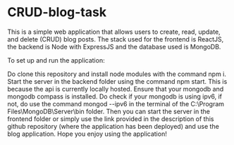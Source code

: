 # CRUD-blog-task

This is a simple web application that allows users to create, read, update, and delete (CRUD) blog posts. The stack used for the frontend is ReactJS, the backend is Node with ExpressJS and the database used is MongoDB.

To set up and run the application:

Do clone this repository and install node modules with the command npm i.
Start the server in the backend folder using the command npm start. This is because the api is currently locally hosted.
Ensure that your mongodb and mongodb compass is installed.
Do check if your mongodb is using ipv6, if not, do use the command mongod --ipv6 in the terminal of the C:\Program Files\MongoDB\Server<version>\bin folder.
Then you can start the server in the frontend folder or simply use the link provided in the description of this github repository (where the application has been deployed) and use the blog application. Hope you enjoy using the application!
